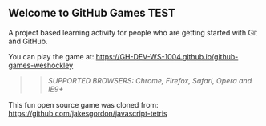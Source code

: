 ## Welcome to GitHub Games TEST

A project based learning activity for people who are getting started with Git and GitHub.

You can play the game at: https://GH-DEV-WS-1004.github.io/github-games-weshockley

>> _*SUPPORTED BROWSERS*: Chrome, Firefox, Safari, Opera and IE9+_

This fun open source game was cloned from: https://github.com/jakesgordon/javascript-tetris
